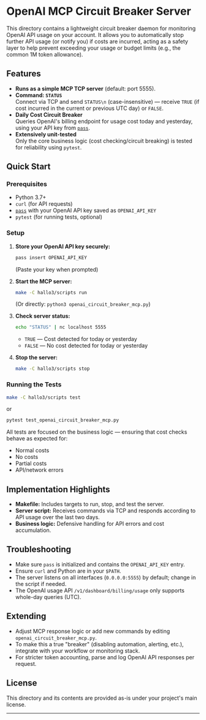 # OpenAI MCP Circuit Breaker Server

This directory contains a lightweight circuit breaker daemon for monitoring OpenAI API usage on your account. It allows you to automatically stop further API usage (or notify you) if costs are incurred, acting as a safety layer to help prevent exceeding your usage or budget limits (e.g., the common 1M token allowance).

## Features

- **Runs as a simple MCP TCP server** (default: port 5555).
- **Command: `STATUS`**  
  Connect via TCP and send `STATUS\n` (case-insensitive) — receive `TRUE` (if cost incurred in the current or previous UTC day) or `FALSE`.  
- **Daily Cost Circuit Breaker**  
  Queries OpenAI's billing endpoint for usage cost today and yesterday, using your API key from [`pass`](https://www.passwordstore.org/).
- **Extensively unit-tested**  
  Only the core business logic (cost checking/circuit breaking) is tested for reliability using `pytest`.

## Quick Start

### Prerequisites

- Python 3.7+
- `curl` (for API requests)
- [`pass`](https://www.passwordstore.org/) with your OpenAI API key saved as `OPENAI_API_KEY`
- `pytest` (for running tests, optional)

### Setup

1. **Store your OpenAI API key securely:**
   ```sh
   pass insert OPENAI_API_KEY
   ```
   (Paste your key when prompted)

2. **Start the MCP server:**
   ```sh
   make -C hallo3/scripts run
   ```
   (Or directly: `python3 openai_circuit_breaker_mcp.py`)

3. **Check server status:**
   ```sh
   echo "STATUS" | nc localhost 5555
   ```
   - `TRUE` — Cost detected for today or yesterday
   - `FALSE` — No cost detected for today or yesterday

4. **Stop the server:**
   ```sh
   make -C hallo3/scripts stop
   ```

### Running the Tests

```sh
make -C hallo3/scripts test
```
or
```sh
pytest test_openai_circuit_breaker_mcp.py
```

All tests are focused on the business logic — ensuring that cost checks behave as expected for:
- Normal costs
- No costs
- Partial costs
- API/network errors

## Implementation Highlights

- **Makefile:** Includes targets to run, stop, and test the server.
- **Server script:** Receives commands via TCP and responds according to API usage over the last two days.
- **Business logic:** Defensive handling for API errors and cost accumulation.

## Troubleshooting

- Make sure `pass` is initialized and contains the `OPENAI_API_KEY` entry.
- Ensure `curl` and Python are in your `$PATH`.
- The server listens on all interfaces (`0.0.0.0:5555`) by default; change in the script if needed.
- The OpenAI usage API `/v1/dashboard/billing/usage` only supports whole-day queries (UTC).

## Extending

- Adjust MCP response logic or add new commands by editing `openai_circuit_breaker_mcp.py`.
- To make this a true "breaker" (disabling automation, alerting, etc.), integrate with your workflow or monitoring stack.
- For stricter token accounting, parse and log OpenAI API responses per request.

## License

This directory and its contents are provided as-is under your project's main license.

---